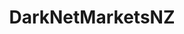 ---
title: DarkNetMarketsNZ
crosslinks:
- AlphaBayMarket
- DrRopataBreakDown
- DarkNetMarkets
- DNMSuperlist
- darknetmarkets
---